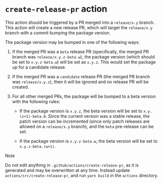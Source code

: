 # `create-release-pr` action

This action should be triggered by a PR merged into a `release/x.y` branch. This action will create
a new release PR, which will target the `release/x.y` branch with a commit bumping the package
version.

The package version may be bumped in one of the following ways:

 1. If the merged PR was a `beta` release PR (specifically, the merged PR branch was
    `release/x.y.z-beta.w`), the package version (which should be set to `x.y.z-beta.w`) will be
    set as `x.y.z`. This would set the package up for a candidate release.

 2. If the merged PR was a `candidate` release PR (the merged PR branch was `release/x.y.z`), then
    it will be ignored and no release PR will be created.

 3. For all other merged PRs, the package will be bumped to a beta version with the following
    rules:

    - If the package version is `x.y.z`, the beta version will be set to `x.y.(z+1)-beta.0`. Since
      the current version was a stable release, the patch version can be incremented (since only
      patch releases are allowed on a `release/x.y` branch), and the `beta` pre-release can be set.

    - If the package version is `x.y.z-beta.w`, the beta version will be set to `x.y.z-beta.(w+1)`.


> [!note]
> Do not edit anything in `.github/actions/create-release-pr`, as it is generated and may be
> overwritten at any time. Instead update `actions/src/create-release-pr`, and run `yarn build` in
> the `actions` directory.
